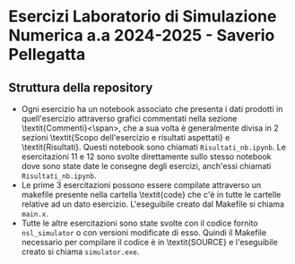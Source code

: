 # Esercizi Laboratorio di Simulazione Numerica a.a 2024-2025 - Saverio Pellegatta
## Struttura della repository
- Ogni esercizio ha un notebook associato che presenta i dati prodotti in quell'esercizio attraverso grafici commentati nella sezione <span class="math-inline">\\textit\{Commenti\}<\span>, che a sua volta è generalmente divisa in 2 sezioni <span class="math-inline">\\textit\{Scopo dell'esercizio e risultati aspettati\}</span> e <span class="math-inline">\\textit\{Risultati\}</span>. Questi notebook sono chiamati `Risultati_nb.ipynb`. Le esercitazioni 11 e 12 sono svolte direttamente sullo stesso notebook dove sono state date le consegne degli esercizi, anch'essi chiamati `Risultati_nb.ipynb`.
- Le prime 3 esercitazioni possono essere compilate attraverso un makefile presente nella cartella <span class="math-inline">\\textit\{code\}</span> che c'è in tutte le cartelle relative ad un dato esercizio. L'eseguibile creato dal Makefile si chiama `main.x`.
- Tutte le altre esercitazioni sono state svolte con il codice fornito `nsl_simulator` o con versioni modificate di esso. Quindi il Makefile necessario per compilare il codice è in <span class="math-inline">\\textit\{SOURCE\}</span> e l'eseguibile creato si chiama `simulator.exe`.
